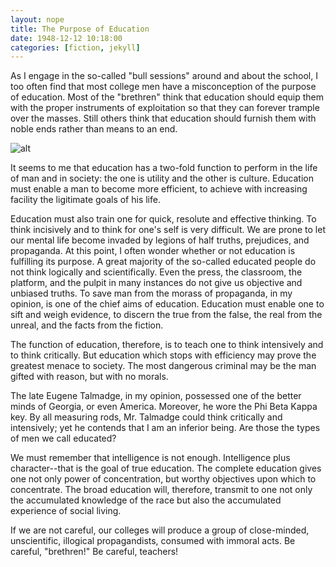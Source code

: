 ```yaml
---
layout: nope
title: The Purpose of Education
date: 1948-12-12 10:18:00
categories: [fiction, jekyll]
---
```


As I engage in the so-called "bull sessions" around and about the school, I too often find that most college men have a misconception of the purpose of education. Most of the "brethren" think that education should equip them with the proper instruments of exploitation so that they can forever trample over the masses. Still others think that education should furnish them with noble ends rather than means to an end.

![alt](https://picsum.photos/800/300)

It seems to me that education has a two-fold function to perform in the life of man and in society: the one is utility and the other is culture. Education must enable a man to become more efficient, to achieve with increasing facility the ligitimate goals of his life.

Education must also train one for quick, resolute and effective thinking. To think incisively and to think for one's self is very difficult. We are prone to let our mental life become invaded by legions of half truths, prejudices, and propaganda. At this point, I often wonder whether or not education is fulfilling its purpose. A great majority of the so-called educated people do not think logically and scientifically. Even the press, the classroom, the platform, and the pulpit in many instances do not give us objective and unbiased truths. To save man from the morass of propaganda, in my opinion, is one of the chief aims of education. Education must enable one to sift and weigh evidence, to discern the true from the false, the real from the unreal, and the facts from the fiction.

The function of education, therefore, is to teach one to think intensively and to think critically. But education which stops with efficiency may prove the greatest menace to society. The most dangerous criminal may be the man gifted with reason, but with no morals.

The late Eugene Talmadge, in my opinion, possessed one of the better minds of Georgia, or even America. Moreover, he wore the Phi Beta Kappa key. By all measuring rods, Mr. Talmadge could think critically and intensively; yet he contends that I am an inferior being. Are those the types of men we call educated?

We must remember that intelligence is not enough. Intelligence plus character--that is the goal of true education. The complete education gives one not only power of concentration, but worthy objectives upon which to concentrate. The broad education will, therefore, transmit to one not only the accumulated knowledge of the race but also the accumulated experience of social living.

If we are not careful, our colleges will produce a group of close-minded, unscientific, illogical propagandists, consumed with immoral acts. Be careful, "brethren!" Be careful, teachers!

